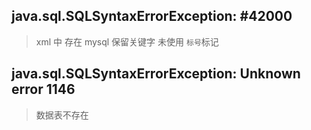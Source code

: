 
## java.sql.SQLSyntaxErrorException: #42000 

> xml 中 存在 mysql 保留关键字 未使用 `标号`标记

## java.sql.SQLSyntaxErrorException: Unknown error 1146

> 数据表不存在
